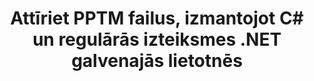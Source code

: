 ---
############################# Static ############################
layout: "auto-gen-gist"
draft: false
path: "lv/redaction/net/regex/pptm"
otherformats: CSV DOC DOCM DOCX DOT DOTM DOTX PDF POT POTM PPS PPSM PPSX PPT PPTX RTF XLS XLSM XLSX XLT XLTM XLTX  

############################# Head ############################
head_title: "Rediģējiet PPTM dokumentus, izmantojot regulārās izteiksmes, izmantojot .NET Core"
head_description: "Izņemiet sensitīvu informāciju no dažādu formātu dokumentiem, izmantojot regulāro izteiksmi"

############################# Header ############################
title: "Attīriet PPTM failus, izmantojot C# un regulārās izteiksmes .NET galvenajās lietotnēs"
description: "Atrodiet un noņemiet sensitīvu informāciju no Office un OpenOffice dokumentiem, izklājlapām un prezentācijām, kā arī PPTM operētājsistēmās Windows, Linux un macOS"

################### SubMenu/Download Button #####################
submenu:
    enable: true

############################# About ############################
about:
    enable: true
    title: "Dokumenta teksta rediģēšana .NET API"
    content: |
        Viens no formāta neatkarīgs interfeiss sensitīvas un klasificētas informācijas dezinficēšanai no PDF, Word, Excel, PowerPoint dokumentiem un attēliem, tostarp iespēja mainīt metadatus un noņemt komentārus. Izmantojot rīku GroupDocs.Redaction for .NET, varat rediģēt klasificēto informāciju un saglabāt rediģēto dokumentu mapē PDF, pārveidojot visas lapas rastra attēlos vai saglabāt dokumentu tā sākotnējā formātā turpmākai rediģēšanai.

############################# Steps ############################
steps:
    enable: true
    title_left: "Rediģēt tekstu no PPTM, izmantojot regulārās izteiksmes, izmantojot C#"
    content_left: |
        [GroupDocs.Redaction](lv//redaction/net/) ļauj .NET izstrādātājiem izmantot pilnu regulāro izteiksmju stiprumu, lai rediģētu PPTM failu, veicot dažas vienkāršas darbības.

        *   Izveidojiet klases [Redactor](https://apireference.groupdocs.com/redaction/net/groupdocs.redaction/redactor) gadījumu un ielādējiet PPTM failu
        *   Izveidojiet klases [RegexRedaction](https://apireference.groupdocs.com/redaction/net/groupdocs.redaction.redactions/regexredaction) gadījumu, lai atrastu un aizstātu tekstu
        *   Izsauciet [Redactor.Apply](https://apireference.groupdocs.com/redaction/net/groupdocs.redaction/redactor/methods/apply/index) metodi ar RegexRedaction objektu
        
    title_right: "Sāciet darbu ar Redaction API"
    content_right: |
        Instalējiet no komandrindas kā ```nuget install GroupDocs.Redaction``` vai izmantojot Visual Studio pakotņu pārvaldnieka konsoli ar ```Install-Package GroupDocs.Redaction```. 
        Varat arī iegūt bezsaistes MSI instalēšanas programmu vai DLL failā no [downloads](https://downloads.groupdocs.com/redaction/net) un manuāli atsaukties uz to savā projektā.  
        
    code: |
        ```cs
        using (Redactor redactor = new Redactor(@"sample.pptm"))
        {
        	redactor.Apply(new RegexRedaction("\\d{2}\\s*\\d{2}[^\\d]*\\d{6}", new ReplacementOptions(System.Drawing.Color.Blue)));
        	redactor.Save();
        }
        ```

############################# Demos ############################
demos:
    enable: true
############################# About Formats ############################
about_formats:
    enable: true
############################# More Formats ############################
more_formats:
    enable: true

############################# Back to top ###############################
back_to_top:
    enable: true
---